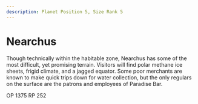 ```yaml
---
description: Planet Position 5, Size Rank 5
---
```


# Nearchus

Though technically within the habitable zone, Nearchus has some of the most difficult, yet promising terrain. Visitors will find polar methane ice sheets, frigid climate, and a jagged equator. Some poor merchants are known to make quick trips down for water collection, but the only regulars on the surface are the patrons and employees of Paradise Bar.

OP 1375 RP 252
